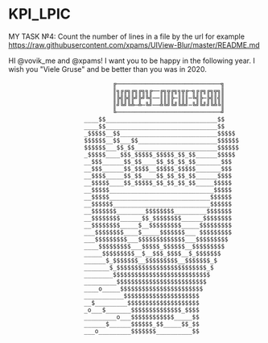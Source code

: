 # KPI_LPIC

MY TASK №4: Count the number of lines in a file by the url for example https://raw.githubusercontent.com/xpams/UIView-Blur/master/README.md

 




HI @vovik_me and @xpams! I want you to be happy in the following year. I wish you "Viele Gruse" and be better than you was in 2020.

                                 ╔─────────────────────────────╗
                                 ║╗╔╔╗╔╗╔╗╗╔──╔╗╦╔╗╗╦╔─╗╔╔╗╔╗╦╗║
                                 ║╠╣╠╣╠╝╠╝╚╣──║║║╠─║║║─╚╣╠─╠╣║╣║
                                 ║╝╚╝╚╩─╩─╚╝──╩╚╝╚╝╚╩╝─╚╝╚╝╝╚╩╚║
                                 ╚─────────────────────────────╝
                         ____$$_______________________________$$
                         ____$$_______________________________$$
                         _$$$$$__$$___________________________$$$$$
                         $$$$$$__$$___$$______________________$$$$$$
                         $$$$$$___$$_$$_______________________$$$$$$
                         _$$$$$____$$$_$$$$$_$$$$$_$$_$$______$$$$$
                         __$$$______$$_$$____$$_$$_$$_$$_______$$$
                         __$$$______$$_$$$$__$$$$$_$$$$$_______$$$
                         __$$$$_____$$_$$____$$_$$_$$_$$______$$$$
                         __$$$$$____$$_$$$$$_$$_$$_$$_$$_____$$$$$
                         __$$$$$_____________________________$$$$$
                         __$$$$$____________________________$$$$$$
                         __$$$$$$___________________________$$$$$$
                         __$$$$$$$________$$$$$$$$_________$$$$$$$
                         __$$$$$$$$______$$_$$$$$$$$______$$$$$$$$
                         __$$$$$$$$_____$__$$$$$$$$$_____$$$$$$$$$
                         ___$$$$$$$$____$_____$$$$$$$___ $$$$$$$$$
                         ___$$$$$$$$$___$$$$$$$$$$$$$___$$$$$$$$$
                         ____$$$$$$$$$___$$$$$_$$$$$$__$$$$$$$$$
                         _____$$$$$$$$$__$__$$$_$$$$__$_$$$$$$$
                         ______$_$$$$$$$__$$$$$$$$$__$$$$$$$_$
                         _______$_$$$$$$$$$$$$$$$$$$$$$$$$$_$
                         ________$$$$$$$$$$$$$$$$$$$$$$$$$$$
                         _________$$$$$$$$$$$$$$$$$$$$$$$$$
                         ____o_____$$$$$$$$$$$$$$$$$$$$$$$
                         ___________$$$$$$$$$$$$$$$$$$$$$
                         __$_________$$$$$$$$$$$$$$$$$$$$
                         _o___$_______$$$$$$$$$$$$$$_$$$$
                         _________o___$$$$$$$$$$$$_____$$
                         ______$______$$$$$$_$$_____$$_$$
                         ___o_________$$$$$$$__________$$
